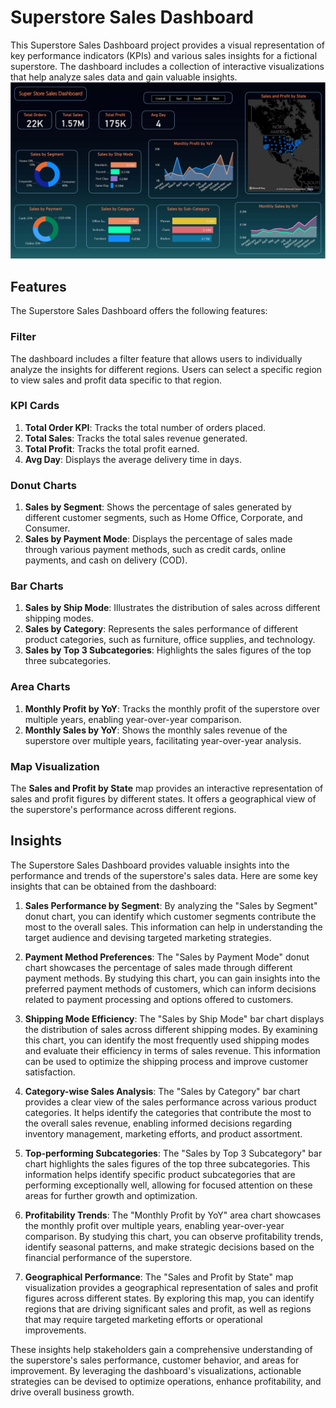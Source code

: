 # Superstore Sales Dashboard

This Superstore Sales Dashboard project provides a visual representation of key performance indicators (KPIs) and various sales insights for a fictional superstore. The dashboard includes a collection of interactive visualizations that help analyze sales data and gain valuable insights.
![Dashboard-Image](Dashboard.PNG)

## Features

The Superstore Sales Dashboard offers the following features:


### Filter

The dashboard includes a filter feature that allows users to individually analyze the insights for different regions. Users can select a specific region to view sales and profit data specific to that region.


### KPI Cards

1. **Total Order KPI**: Tracks the total number of orders placed.
2. **Total Sales**: Tracks the total sales revenue generated.
3. **Total Profit**: Tracks the total profit earned.
4. **Avg Day**: Displays the average delivery time in days.

### Donut Charts

1. **Sales by Segment**: Shows the percentage of sales generated by different customer segments, such as Home Office, Corporate, and Consumer.
2. **Sales by Payment Mode**: Displays the percentage of sales made through various payment methods, such as credit cards, online payments, and cash on delivery (COD).

### Bar Charts

1. **Sales by Ship Mode**: Illustrates the distribution of sales across different shipping modes.
2. **Sales by Category**: Represents the sales performance of different product categories, such as furniture, office supplies, and technology.
3. **Sales by Top 3 Subcategories**: Highlights the sales figures of the top three subcategories.

### Area Charts

1. **Monthly Profit by YoY**: Tracks the monthly profit of the superstore over multiple years, enabling year-over-year comparison.
2. **Monthly Sales by YoY**: Shows the monthly sales revenue of the superstore over multiple years, facilitating year-over-year analysis.

### Map Visualization

The **Sales and Profit by State** map provides an interactive representation of sales and profit figures by different states. It offers a geographical view of the superstore's performance across different regions.


## Insights

The Superstore Sales Dashboard provides valuable insights into the performance and trends of the superstore's sales data. Here are some key insights that can be obtained from the dashboard:

1. **Sales Performance by Segment**: By analyzing the "Sales by Segment" donut chart, you can identify which customer segments contribute the most to the overall sales. This information can help in understanding the target audience and devising targeted marketing strategies.

2. **Payment Method Preferences**: The "Sales by Payment Mode" donut chart showcases the percentage of sales made through different payment methods. By studying this chart, you can gain insights into the preferred payment methods of customers, which can inform decisions related to payment processing and options offered to customers.

3. **Shipping Mode Efficiency**: The "Sales by Ship Mode" bar chart displays the distribution of sales across different shipping modes. By examining this chart, you can identify the most frequently used shipping modes and evaluate their efficiency in terms of sales revenue. This information can be used to optimize the shipping process and improve customer satisfaction.

4. **Category-wise Sales Analysis**: The "Sales by Category" bar chart provides a clear view of the sales performance across various product categories. It helps identify the categories that contribute the most to the overall sales revenue, enabling informed decisions regarding inventory management, marketing efforts, and product assortment.

5. **Top-performing Subcategories**: The "Sales by Top 3 Subcategory" bar chart highlights the sales figures of the top three subcategories. This information helps identify specific product subcategories that are performing exceptionally well, allowing for focused attention on these areas for further growth and optimization.

6. **Profitability Trends**: The "Monthly Profit by YoY" area chart showcases the monthly profit over multiple years, enabling year-over-year comparison. By studying this chart, you can observe profitability trends, identify seasonal patterns, and make strategic decisions based on the financial performance of the superstore.

7. **Geographical Performance**: The "Sales and Profit by State" map visualization provides a geographical representation of sales and profit figures across different states. By exploring this map, you can identify regions that are driving significant sales and profit, as well as regions that may require targeted marketing efforts or operational improvements.

These insights help stakeholders gain a comprehensive understanding of the superstore's sales performance, customer behavior, and areas for improvement. By leveraging the dashboard's visualizations, actionable strategies can be devised to optimize operations, enhance profitability, and drive overall business growth.


